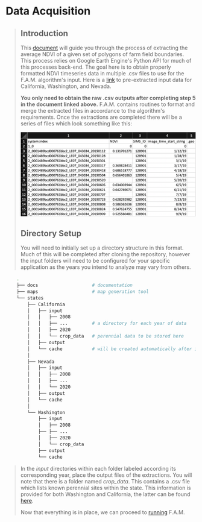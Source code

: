 # Data Acquisition
>
>
> ## Introduction
> This [document](https://docs.google.com/document/d/1TTolXOjy3UQUG_UKBN5ror2HNB1JjmtVScBrJW-CjHo/edit?usp=sharing) will guide you through the process of extracting the average NDVI of a given set of polygons of farm field boundaries. This process relies on Google Earth Engine's Python API for much of this processes back-end. The goal here is to obtain properly formatted NDVI timeseries data in multiple .csv files to use for the F.A.M. algorithm's input. Here is a [link](https://drive.google.com/drive/folders/1o7MJmF1nq_EGlkAiB5nQsE9XqEBRkjHl?usp=sharing) to pre-extracted input data for California, Washington, and Nevada.
>
> **You only need to obtain the raw .csv outputs after completing step 5 in the document linked above.** F.A.M. contains routines to format and merge the extracted files in accordance to the algorithm's requirements. Once the extractions are completed there will be a series of files which look something like this:
>
> <img src="imgs/format.png" width="600"/>
>
> ## Directory Setup
> You will need to initially set up a directory structure in this format. Much of this will be completed after cloning the repository, however the input folders will need to be configured for your specific application as the years you intend to analyze may vary from others.

```bash
    .
    ├── docs                    # documentation
    ├── maps                    # map generation tool
    └── states
        ├── California
        │   ├── input
        │   │   ├── 2008
        │   │   ├── ...         # a directory for each year of data
        │   │   ├── 2020
        │   │   └── crop_data   # perennial data to be stored here
        │   ├── output
        │   └── cache           # will be created automatically after initial run
        │
        ├── Nevada
        │   ├── input
        │   │   ├── 2008
        │   │   ├── ...
        │   │   └── 2020
        │   ├── output
        │   └── cache
        │
        └── Washington
            ├── input
            │   ├── 2008
            ├── ├── ...
            │   ├── 2020
            │   └── crop_data
            ├── output
            └── cache
```

> In the <i>input</i> directories within each folder labeled according its corresponding year, place the output files of the extractions. You will note that there is a folder named <i>crop_data</i>. This contains a .csv file which lists known perennial sites within the state. This information is provided for both Washington and California, the latter can be found [here](../states/California/sample_crop_data/).
>
> Now that everything is in place, we can proceed to [running](tutorial.md) F.A.M.
